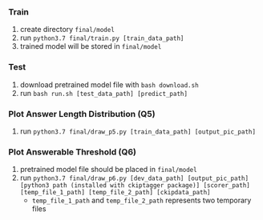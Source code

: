 
### Train

1. create directory `final/model`
2. run `python3.7 final/train.py [train_data_path]`
3. trained model will be stored in `final/model`

### Test

1. download pretrained model file with `bash download.sh`
2. run `bash run.sh [test_data_path] [predict_path]`

### Plot Answer Length Distribution (Q5)

1. run `python3.7 final/draw_p5.py [train_data_path] [output_pic_path]`

### Plot Answerable Threshold (Q6)

1. pretrained model file should be placed in `final/model`
2. run `python3.7 final/draw_p6.py [dev_data_path] [output_pic_path] [python3 path (installed with ckiptagger package)] [scorer_path] [temp_file_1_path] [temp_file_2_path] [ckipdata_path]`
    + `temp_file_1_path` and `temp_file_2_path` represents two temporary files
